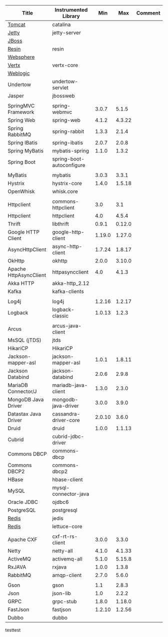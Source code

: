 <!-- Don't add/remove column. `Min/Max version` columns will be automatically updated for the rows marked with `<AG>` at the end, via Integration test from 'agent-it' -->
<!-- Contents can be modified at will, key value for the update is 'name of the library' -->

| Title                                                                             | Instrumented Library       | Min     | Max     | Comment                |  
|-----------------------------------------------------------------------------------|----------------------------|---------|---------|------------------------|  
| [Tomcat](https://github.com/naver/pinpoint/tree/master/plugins/tomcat)            | catalina                   |         |         |                        | 
| [Jetty](https://github.com/naver/pinpoint/tree/master/plugins/jetty)              | jetty-server               |         |         |                        | 
| [JBoss](https://github.com/naver/pinpoint/tree/master/plugins/jboss)              |                            |         |         |                        | 
| [Resin](https://github.com/naver/pinpoint/tree/master/plugins/resin)              | resin                      |         |         |                        | 
| [Websphere](https://github.com/naver/pinpoint/tree/master/plugins/websphere)      |                            |         |         |                        | 
| [Vertx](https://github.com/naver/pinpoint/tree/master/plugins/vertx)              | vertx-core                 |         |         |                        | 
| [Weblogic](https://github.com/naver/pinpoint/tree/master/plugins/weblogic)        |                            |         |         |                        | 
| Undertow                                                                          | undertow-servlet           |         |         |                        | 
| Jasper                                                                            | jbossweb                   |         |         |                        | 
|                                                                                   |                            |         |         |                        |
| SpringMVC Framework                                                               | spring-webmvc              | 3.0.7   | 5.1.5   |                        | <AG>
| Spring Web                                                                        | spring-web                 | 4.1.2   | 4.3.22  |                        | <AG>
| Spring RabbitMQ                                                                   | spring-rabbit              | 1.3.3   | 2.1.4   |                        | <AG>
| Spring IBatis                                                                     | spring-ibatis              | 2.0.7   | 2.0.8   |                        | <AG>
| Spring MyBatis                                                                    | mybatis-spring             | 1.1.0   | 1.3.2   |                        | <AG>
| Spring Boot                                                                       | spring-boot-autoconfigure  |         |         |                        |  
|                                                                                   |                            |         |         |                        | 
| MyBatis                                                                           | mybatis                    | 3.0.3   | 3.3.1   |                        | <AG>
| Hystrix                                                                           | hystrix-core               | 1.4.0   | 1.5.18  |                        | <AG>
| OpenWhisk                                                                         | whisk.core                 |         |         |                        | 
|                                                                                   |                            |         |         |                        |
| Httpclient                                                                        | commons-httpclient         | 3.0     | 3.1     |                        | <AG>
| Httpclient                                                                        | httpclient                 | 4.0     | 4.5.4   |                        | <AG>  
| Thrift                                                                            | libthrift                  | 0.9.1   | 0.12.0  |                        | <AG> 
| Google HTTP Client                                                                | google-http-client         | 1.19.0  | 1.27.0  |                        | <AG> 
| AsyncHttpClient                                                                   | async-http-client          | 1.7.24  | 1.8.17  |                        | <AG> 
| OkHttp                                                                            | okhttp                     | 2.0.0   | 3.10.0  |                        | <AG> 
| Apache HttpAsyncClient                                                            | httpasyncclient            | 4.0     | 4.1.3   |                        | <AG>
| Akka HTTP                                                                         | akka-http_2.12             |         |         |                        | 
| Kafka                                                                             | kafka-clients              |         |         |                        |
|                                                                                   |                            |         |         |                        | 
| Log4j                                                                             | log4j                      | 1.2.16  | 1.2.17  |                        | <AG> 
| Logback                                                                           | logback-classic            | 1.0.13  | 1.2.3   |                        | <AG> 
|                                                                                   |                            |         |         |                        |
| Arcus                                                                             | arcus-java-client          |         |         |                        | 
| MsSQL (jTDS)                                                                      | jtds                       |         |         |                        | 
| HikariCP                                                                          | HikariCP                   |         |         |                        | 
| Jackson-mapper-asl                                                                | jackson-mapper-asl         | 1.0.1   | 1.8.11  |                        | <AG>
| Jackson Databind                                                                  | jackson-databind           | 2.0.6   | 2.9.8   |                        | <AG>
| MariaDB Connector/J                                                               | mariadb-java-client        | 1.3.0   | 2.3.0   |                        | <AG>
| MongoDB Java Driver                                                               | mongodb-java-driver        | 3.0.0   | 3.9.0   |                        | <AG>
| Datastax Java Driver                                                              | cassandra-driver-core      | 2.0.10  | 3.6.0   |                        | <AG>
| Druid                                                                             | druid                      | 1.0.0   | 1.1.13  |                        | <AG>
| Cubrid                                                                            | cubrid-jdbc-driver         |         |         |                        | 
| Commons DBCP                                                                      | commons-dbcp               |         |         |                        | 
| Commons DBCP2                                                                     | commons-dbcp2              |         |         |                        | 
| HBase                                                                             | hbase-client               |         |         |                        |
| MySQL                                                                             | mysql-connector-java       |         |         |                        |
| Oracle JDBC                                                                       | ojdbc6                     |         |         |                        |
| PostgreSQL                                                                        | postgresql                 |         |         |                        |
| [Redis](https://github.com/naver/pinpoint/tree/master/plugins/redis)              | jedis                      |         |         |                        |
| [Redis](https://github.com/naver/pinpoint/tree/master/plugins/redis-lettuce)      | lettuce-core               |         |         |                        | 
|                                                                                   |                            |         |         |                        |
| Apache CXF                                                                        | cxf-rt-rs-client           | 3.0.0   | 3.3.0   |                        | <AG> 
| Netty                                                                             | netty-all                  | 4.1.0   | 4.1.33  |                        | <AG> 
| ActiveMQ                                                                          | activemq-all               | 5.1.0   | 5.15.8  |                        | <AG> 
| RxJAVA                                                                            | rxjava                     | 1.0.0   | 1.3.8   |                        | <AG> 
| RabbitMQ                                                                          | amqp-client                | 2.7.0   | 5.6.0   |                        | <AG> 
|                                                                                   |                            |         |         |                        |
| Gson                                                                              | gson                       | 1.1     | 2.8.3   |                        | <AG>
| Json                                                                              | json-lib                   | 1.0     | 2.2.2   |                        | <AG>
| GRPC                                                                              | grpc-stub                  | 1.8.0   | 1.18.0  |                        | <AG>
| FastJson                                                                          | fastjson                   | 1.2.10  | 1.2.56  |                        | <AG>
| Dubbo                                                                             | dubbo                      |         |         |                        | <AG>
  
testtest
